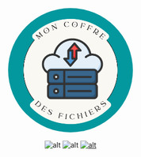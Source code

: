 <div style="text-align:center">
  <img  
    src="public/assets/img/logo.png" 
    alt="logo"
    title="Logo Mon coffre des fichiers"
    style="width: 50%; border-radius: 50%"/>
</div>

<div style="text-align:center">

![alt](https://img.shields.io/badge/PHP->=7.2.5-orange)
![alt](https://img.shields.io/badge/Symfony-5.4-green)
[![alt](https://img.shields.io/badge/GitHub-appryll-blue)](https://github.com/Appryll)

</div>